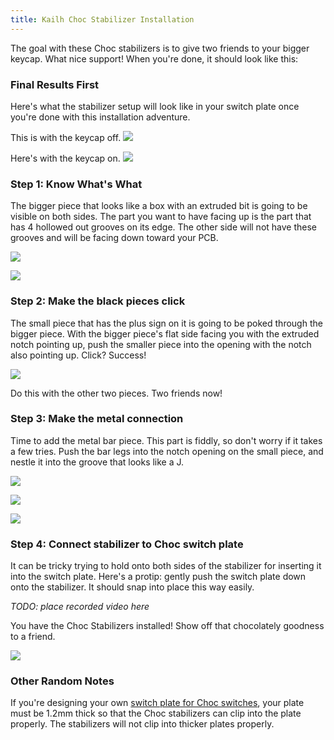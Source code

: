 ```yaml
---
title: Kailh Choc Stabilizer Installation
---
```


The goal with these Choc stabilizers is to give two friends to your bigger keycap. What nice support! When you're done, it should look like this:

### Final Results First

Here's what the stabilizer setup will look like in your switch plate once you're done with this installation adventure.

This is with the keycap off.
![](./assets/images/choc/0xpR6wK.jpg)

Here's with the keycap on.
![](./assets/images/choc/vTC0BQf.jpg)

### Step 1: Know What's What
The bigger piece that looks like a box with an extruded bit is going to be visible on both sides. The part you want to have facing up is the part that has 4 hollowed out grooves on its edge. The other side will not have these grooves and will be facing down toward your PCB.

![](./assets/images/choc/9h1wITI.jpg)

![](./assets/images/choc/2EiTqVy.jpg)

### Step 2: Make the black pieces click
The small piece that has the plus sign on it is going to be poked through the bigger piece. With the bigger piece's flat side facing you with the extruded notch pointing up, push the smaller piece into the opening with the notch also pointing up. Click? Success!

![](./assets/images/choc/TQsbTMh.jpg)

Do this with the other two pieces. Two friends now!

### Step 3: Make the metal connection
Time to add the metal bar piece. This part is fiddly, so don't worry if it takes a few tries. Push the bar legs into the notch opening on the small piece, and nestle it into the groove that looks like a J.

![](./assets/images/choc/fqFeumg.jpg)

![](./assets/images/choc/L50inil.jpg)

![](./assets/images/choc/U3Hy2HR.jpg)

### Step 4: Connect stabilizer to Choc switch plate

It can be tricky trying to hold onto both sides of the stabilizer for inserting it into the switch plate. Here's a protip: gently push the switch plate down onto the stabilizer. It should snap into place this way easily. 

*TODO: place recorded video here*

You have the Choc Stabilizers installed! Show off that chocolately goodness to a friend.

![](./assets/images/choc/0xpR6wK.jpg)

### Other Random Notes

If you're designing your own [switch plate for Choc switches](https://plate.keeb.io), your plate must be 1.2mm thick so that the Choc stabilizers can clip into the plate properly. The stabilizers will not clip into thicker plates properly.
